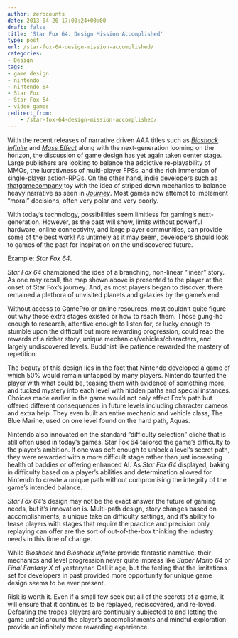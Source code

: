 ```yaml
---
author: zerocounts
date: 2013-04-20 17:00:24+00:00
draft: false
title: 'Star Fox 64: Design Mission Accomplished'
type: post
url: /star-fox-64-design-mission-accomplished/
categories:
- Design
tags:
- game design
- nintendo
- nintendo 64
- Star Fox
- Star Fox 64
- video games
redirect_from:
    - /star-fox-64-design-mission-accomplished/
---
```


With the recent releases of narrative driven AAA titles such as _[Bioshock Infinite](http://www.bioshockinfinite.com/?RET=&ag=true)_ and _[Mass Effect](http://masseffect.bioware.com/agegate/?url=%2F)_ along with the next-generation looming on the horizon, the discussion of game design has yet again taken center stage. Large publishers are looking to balance the addictive re-playability of MMOs, the lucrativness of multi-player FPSs, and the rich immersion of single-player action-RPGs. On the other hand, indie developers such as [thatgamecompany](http://thatgamecompany.com/) toy with the idea of striped down mechanics to balance heavy narrative as seen in _[Journey](http://thestarrlist.com/2013/04/09/journey-1-year-later/)_. Most games now attempt to implement “moral” decisions, often very polar and very poorly.

With today’s technology, possibilities seem limitless for gaming’s next-generation. However, as the past will show, limits without powerful hardware, online connectivity, and large player communities, can provide some of the best work! As untimely as it may seem, developers should look to games of the past for inspiration on the undiscovered future.

Example: _Star Fox 64_.

_Star Fox 64_ championed the idea of a branching, non-linear “linear” story. As one may recall, the map shown above is presented to the player at the onset of Star Fox’s journey. And, as most players began to discover, there remained a plethora of unvisited planets and galaxies by the game’s end.

Without access to GamePro or online resources, most couldn’t quite figure out why those extra stages existed or how to reach them. Those gung-ho enough to research, attentive enough to listen for, or lucky enough to stumble upon the difficult but more rewarding progression, could reap the rewards of a richer story, unique mechanics/vehicles/characters, and largely undiscovered levels. Buddhist like patience rewarded the mastery of repetition.

The beauty of this design lies in the fact that Nintendo developed a game of which 50% would remain untapped by many players. Nintendo taunted the player with what could be, teasing them with evidence of something more, and tucked mystery into each level with hidden paths and special instances. Choices made earlier in the game would not only effect Fox’s path but offered different consequences in future levels including character cameos and extra help. They even built an entire mechanic and vehicle class, The Blue Marine, used on one level found on the hard path, Aquas.

Nintendo also innovated on the standard “difficulty selection” cliché that is still often used in today’s games. Star Fox 64 tailored the game’s difficulty to the player’s ambition. If one was deft enough to unlock a level’s secret path, they were rewarded with a more difficult stage rather than just increasing health of baddies or offering enhanced AI. As _Star Fox 64_ displayed, baking in difficulty based on a player’s abilities and determination allowed for Nintendo to create a unique path without compromising the integrity of the game’s intended balance.

_Star Fox 64_‘s design may not be the exact answer the future of gaming needs, but it’s innovation is. Multi-path design, story changes based on accomplishments, a unique take on difficulty settings, and it’s ability to tease players with stages that require the practice and precision only replaying can offer are the sort of out-of-the-box thinking the industry needs in this time of change.

While _Bioshock_ and _Bioshock Infinite_ provide fantastic narrative, their mechanics and level progression never quite impress like _Super Mario 64_ or _Final Fantasy X_ of yesteryear. Call it age, but the feeling that the limitations set for developers in past provided more opportunity for unique game design seems to be ever present.

Risk is worth it. Even if a small few seek out all of the secrets of a game, it will ensure that it continues to be replayed, rediscovered, and re-loved. Defeating the tropes players are continually subjected to and letting the game unfold around the player’s accomplishments and mindful exploration provide an infinitely more rewarding experience.
